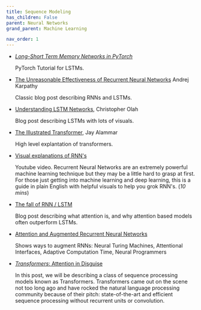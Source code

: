 ```yaml
---
title: Sequence Modeling
has_children: False
parent: Neural Networks
grand_parent: Machine Learning

nav_order: 1
---
```




- [*Long-Short Term Memory Networks in PyTorch*](https://pytorch.org/tutorials/beginner/nlp/sequence_models_tutorial.html)

   PyTorch Tutorial for LSTMs.

- [The Unreasonable Effectiveness of Recurrent Neural Networks](http://karpathy.github.io/2015/05/21/rnn-effectiveness/) Andrej Karpathy

   Classic blog post describing RNNs and LSTMs.

- [Understanding LSTM Networks](https://colah.github.io/posts/2015-08-Understanding-LSTMs/), Christopher Olah

   Blog post describing LSTMs with lots of visuals.

- [The Illustrated Transformer](http://jalammar.github.io/illustrated-transformer/), Jay Alammar

   High level explantation of transformers.

- [Visual explanations of RNN's](https://youtu.be/LHXXI4-IEns)

    Youtube video. Recurrent Neural Networks are an extremely powerful machine learning technique but they may be a little hard to grasp at first. For those just getting into machine learning and deep learning, this is a guide in plain English with helpful visuals to help you grok RNN's. (*10 mins*)

- [The fall of RNN / LSTM](https://towardsdatascience.com/the-fall-of-rnn-lstm-2d1594c74ce0)

   Blog post describing what attention is, and why attention based models often outperform LSTMs.

- [Attention and Augmented Recurrent Neural Networks](https://distill.pub/2016/augmented-rnns/)

   Shows ways to augment RNNs: Neural Turing Machines, Attentional Interfaces, Adaptive Computation Time, Neural Programmers

- [*Transformers*: Attention in Disguise](https://www.mihaileric.com/posts/transformers-attention-in-disguise/)

   In this post, we will be describing a class of sequence processing models known as Transformers. Transformers came out on the scene not too long ago and have rocked the natural language processing community because of their pitch: state-of-the-art and efficient sequence processing without recurrent units or convolution.
